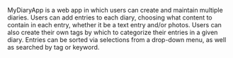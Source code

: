 MyDiaryApp is a web app in which users can create and maintain multiple diaries. Users can add entries to each diary, choosing what content to contain in each entry, whether it be a text entry and/or photos. Users can also create their own tags by which to categorize their entries in a given diary. Entries can be sorted via selections from a drop-down menu, as well as searched by tag or keyword.
